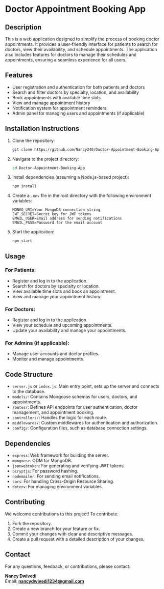 # Doctor Appointment Booking App

## Description
This is a web application designed to simplify the process of booking doctor appointments. It provides a user-friendly interface for patients to search for doctors, view their availability, and schedule appointments. The application also includes features for doctors to manage their schedules and appointments, ensuring a seamless experience for all users.

## Features

- User registration and authentication for both patients and doctors
- Search and filter doctors by specialty, location, and availability
- Book appointments with available time slots
- View and manage appointment history
- Notification system for appointment reminders
- Admin panel for managing users and appointments (if applicable)

## Installation Instructions

1. Clone the repository:
    ```bash
    git clone https://github.com/Nancy240/Doctor-Appointment-Booking-App.git
    ```

2. Navigate to the project directory:
    ```bash
    cd Doctor-Appointment-Booking-App
    ```

3. Install dependencies (assuming a Node.js-based project):
    ```bash
    npm install
    ```

4. Create a `.env` file in the root directory with the following environment variables:
    ```
    MONGO_URI=Your MongoDB connection string
    JWT_SECRET=Secret key for JWT tokens
    EMAIL_USER=Email address for sending notifications
    EMAIL_PASS=Password for the email account
    ```

5. Start the application:
    ```bash
    npm start
    ```

## Usage

### For Patients:
- Register and log in to the application.
- Search for doctors by specialty or location.
- View available time slots and book an appointment.
- View and manage your appointment history.

### For Doctors:
- Register and log in to the application.
- View your schedule and upcoming appointments.
- Update your availability and manage your appointments.

### For Admins (if applicable):
- Manage user accounts and doctor profiles.
- Monitor and manage appointments.

## Code Structure

- `server.js` or `index.js`: Main entry point, sets up the server and connects to the database.
- `models/`: Contains Mongoose schemas for users, doctors, and appointments.
- `routes/`: Defines API endpoints for user authentication, doctor management, and appointment booking.
- `controllers/`: Handles the logic for each route.
- `middlewares/`: Custom middlewares for authentication and authorization.
- `config/`: Configuration files, such as database connection settings.

## Dependencies

- `express`: Web framework for building the server.
- `mongoose`: ODM for MongoDB.
- `jsonwebtoken`: For generating and verifying JWT tokens.
- `bcryptjs`: For password hashing.
- `nodemailer`: For sending email notifications.
- `cors`: For handling Cross-Origin Resource Sharing.
- `dotenv`: For managing environment variables.

## Contributing
We welcome contributions to this project! To contribute:

1. Fork the repository.
2. Create a new branch for your feature or fix.
3. Commit your changes with clear and descriptive messages.
4. Create a pull request with a detailed description of your changes.

## Contact
For any questions, feedback, or contributions, please contact:

**Nancy Dwivedi**  
Email: **nancydwivedi1234@gmail.com**
